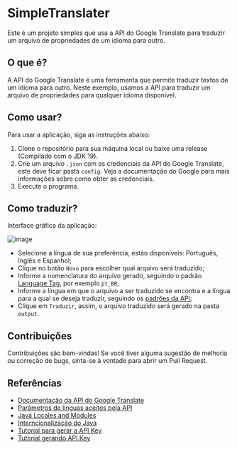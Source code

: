 # SimpleTranslater

Este é um projeto simples que usa a API do Google Translate para traduzir um arquivo de propriedades de um idioma para outro.

## O que é?

A API do Google Translate é uma ferramenta que permite traduzir textos de um idioma para outro. Neste exemplo, usamos a API para traduzir um arquivo de propriedades para qualquer idioma disponível.

## Como usar?

Para usar a aplicação, siga as instruções abaixo:

1. Clone o repositório para sua máquina local ou baixe uma release (Compilado com o JDK 19).
2. Crie um arquivo `.json` com as credenciais da API do Google Translate, este deve ficar pasta `config`. 
Veja a documentação do Google para mais informações sobre como obter as credenciais.
3. Execute o programa.

## Como traduzir?
Interface gráfica da aplicação:

![image](https://user-images.githubusercontent.com/97888901/236639160-db3eb625-24b5-47c8-a0cd-cb0adffe10f4.png)

- Selecione a língua de sua preferência, estão disponíveis: Português, Inglês e Espanhol;
- Clique no botão `Novo` para escolher qual arquivo será traduzido;
- Informe a nomenclatura do arquivo gerado, seguindo o padrão [Language Tag](https://www.oracle.com/java/technologies/javase/jdk17-suported-locales.html), por exemplo `pt_BR`;
- Informe a língua em que o arquivo a ser traduzido se encontra e a língua para a qual se deseja traduzir, seguindo os [padrões da API](https://cloud.google.com/translate/docs/languages);
- Clique em `Traduzir`, assim, o arquivo traduzido será gerado na pasta `output`.

## Contribuições

Contribuições são bem-vindas! Se você tiver alguma sugestão de melhoria ou correção de bugs, sinta-se à vontade para abrir um Pull Request.

## Referências

- [Documentação da API do Google Translate](https://cloud.google.com/translate/docs)
- [Parâmetros de linguas aceitos pela API](https://cloud.google.com/translate/docs/languages)
- [Java Locales and Modules](https://www.oracle.com/java/technologies/javase/jdk17-suported-locales.html)
- [Interncionalização do Java](https://docs.oracle.com/en/java/javase/17/intl/internationalization-guide.pdf)
- [Tutorial para gerar a API Key](https://www.youtube.com/watch?v=1wcE-DfqNtU)
- [Tutorial gerando API Key](https://alexsacchi.com.br/como-gerar-uma-api-do-google-translate/)
